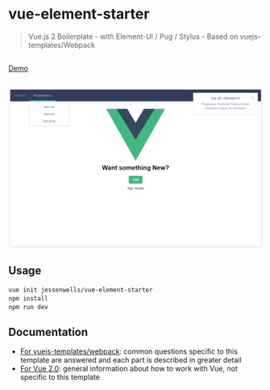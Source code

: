 # vue-element-starter

> Vue.js 2 Boilerplate - with Element-UI / Pug / Stylus - Based on vuejs-templates/Webpack

##

[Demo](demo/index.html)

##

![](template/scrn.png)

## Usage

``` bash
vue init jessenwells/vue-element-starter
npm install
npm run dev
```

## Documentation

- [For vuejs-templates/webpack](http://vuejs-templates.github.io/webpack): common questions specific to this template are answered and each part is described in greater detail
- [For Vue 2.0](http://vuejs.org/guide/): general information about how to work with Vue, not specific to this template
